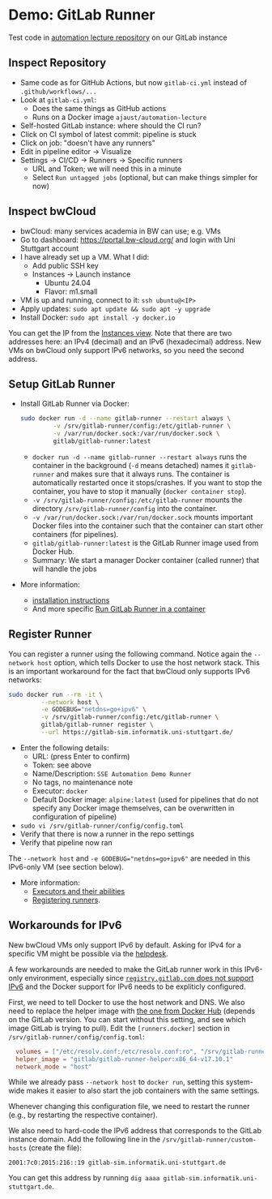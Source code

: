 # Demo: GitLab Runner

Test code in [automation lecture repository](https://gitlab-sim.informatik.uni-stuttgart.de/simulation-software-engineering-wite2425/lecture-automation) on our GitLab instance

## Inspect Repository

- Same code as for GitHub Actions, but now `gitlab-ci.yml` instead of `.github/workflows/...`
- Look at `gitlab-ci.yml`:
    - Does the same things as GitHub actions
    - Runs on a Docker image `ajaust/automation-lecture`
- Self-hosted GitLab instance: where should the CI run?
- Click on CI symbol of latest commit: pipeline is stuck
- Click on job: "doesn't have any runners"
- Edit in pipeline editor -> Visualize
- Settings -> CI/CD -> Runners -> Specific runners
    - URL and Token; we will need this in a minute
    - Select `Run untagged jobs` (optional, but can make things simpler for now)

## Inspect bwCloud

- bwCloud: many services academia in BW can use; e.g. VMs
- Go to dashboard: https://portal.bw-cloud.org/ and login with Uni Stuttgart account
- I have already set up a VM. What I did:
    - Add public SSH key
    - Instances -> Launch instance
        - Ubuntu 24.04
        - Flavor: m1.small
- VM is up and running, connect to it: `ssh ubuntu@<IP>`
- Apply updates: `sudo apt update && sudo apt -y upgrade`
- Install Docker: `sudo apt install -y docker.io`

You can get the IP from the [Instances view](https://portal.bw-cloud.org/project/instances/). Note that there are two addresses here: an IPv4 (decimal) and an IPv6 (hexadecimal) address. New VMs on bwCloud only support IPv6 networks, so you need the second address.

## Setup GitLab Runner

- Install GitLab Runner via Docker:

  ```bash
  sudo docker run -d --name gitlab-runner --restart always \
           -v /srv/gitlab-runner/config:/etc/gitlab-runner \
           -v /var/run/docker.sock:/var/run/docker.sock \
           gitlab/gitlab-runner:latest
  ```

    - `docker run -d --name gitlab-runner --restart always` runs the container in the background (`-d` means detached) names it `gitlab-runner` and makes sure that it always runs. The container is automatically restarted once it stops/crashes. If you want to stop the container, you have to stop it manually (`docker container stop`).
    - `-v /srv/gitlab-runner/config:/etc/gitlab-runner` mounts the directory `/srv/gitlab-runner/config` into the container.
    - `-v /var/run/docker.sock:/var/run/docker.sock` mounts important Docker files into the container such that the container can start other containers (for pipelines).
    - `gitlab/gitlab-runner:latest` is the GitLab Runner image used from Docker Hub.
    - Summary: We start a manager Docker container (called runner) that will handle the jobs

- More information:
    - [installation instructions](https://docs.gitlab.com/runner/install/)
    - And more specific [Run GitLab Runner in a container](https://docs.gitlab.com/runner/install/docker.html)

## Register Runner

You can register a runner using the following command. Notice again the `--network host` option, which tells Docker to use the host network stack. This is an important workaround for the fact that bwCloud only supports IPv6 networks:

```bash
sudo docker run --rm -it \
         --network host \
         -e GODEBUG="netdns=go+ipv6" \
         -v /srv/gitlab-runner/config:/etc/gitlab-runner \
         gitlab/gitlab-runner register \
         --url https://gitlab-sim.informatik.uni-stuttgart.de/
```

- Enter the following details:
    - URL: (press Enter to confirm)
    - Token: see above
    - Name/Description: `SSE Automation Demo Runner`
    - No tags, no maintenance note
    - Executor: `docker`
    - Default Docker image: `alpine:latest` (used for pipelines that do not specify any Docker image themselves, can be overwritten in configuration of pipeline)
- `sudo vi /srv/gitlab-runner/config/config.toml`
- Verify that there is now a runner in the repo settings
- Verify that pipeline now ran

The `--network host` and `-e GODEBUG="netdns=go+ipv6"` are needed in this IPv6-only VM (see section below).

- More information:
    - [Executors and their abilities](https://docs.gitlab.com/runner/executors/)
    - [Registering runners](https://docs.gitlab.com/runner/register/index.html#docker).

## Workarounds for IPv6

New bwCloud VMs only support IPv6 by default. Asking for IPv4 for a specific VM might be possible via the [helpdesk](https://bw-cloud.org/q/t).

A few workarounds are needed to make the GitLab runner work in this IPv6-only environment, especially since [`registry.gitlab.com` does not support IPv6](https://gitlab.com/gitlab-com/gl-infra/production-engineering/-/issues/18058) and the Docker support for IPv6 needs to be expliticly configured.

First, we need to tell Docker to use the host network and DNS. We also need to replace the helper image with [the one from Docker Hub](https://hub.docker.com/r/gitlab/gitlab-runner-helper/tags?name=x86_64-v17.10.1) (depends on the GitLab version. You can start without this setting, and see which image GitLab is trying to pull). Edit the `[runners.docker]` section in `/srv/gitlab-runner/config/config.toml`:

```toml
  volumes = ["/etc/resolv.conf:/etc/resolv.conf:ro", "/srv/gitlab-runner/custom-hosts:/etc/hosts:ro", "/cache"]
  helper_image = "gitlab/gitlab-runner-helper:x86_64-v17.10.1"
  network_mode = "host"
```

While we already pass `--network host` to `docker run`, setting this system-wide makes it easier to also start the job containers with the same settings.

Whenever changing this configuration file, we need to restart the runner (e.g., by restarting the respective container).

We also need to hard-code the IPv6 address that corresponds to the GitLab instance domain. Add the following line in the `/srv/gitlab-runner/custom-hosts` (create the file):

```
2001:7c0:2015:216::19 gitlab-sim.informatik.uni-stuttgart.de
```

You can get this address by running `dig aaaa gitlab-sim.informatik.uni-stuttgart.de`.
